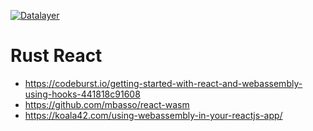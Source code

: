 [![Datalayer](https://raw.githubusercontent.com/datalayer/datalayer/main/res/logo/datalayer-25.svg?sanitize=true)](https://datalayer.io)

# Rust React

- https://codeburst.io/getting-started-with-react-and-webassembly-using-hooks-441818c91608
- https://github.com/mbasso/react-wasm
- https://koala42.com/using-webassembly-in-your-reactjs-app/
